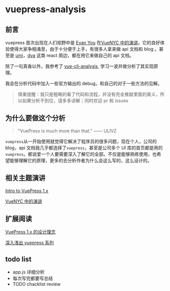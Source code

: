 # vuepress-analysis

## 前言

vuepress 首次出现在人们视野中是 [Evan You](https://github.com/yyx990803) 在[VueNYC 中的演讲](https://www.youtube.com/watch?v=lIv1ItUzktc)。它的良好体验使得大家争相涌至，由于十分便于上手，有很多人拿来做 api 文档和 blog 。甚至是 [umi](https://umijs.org/)，[dva](https://dvajs.com/) 这类 react 周边，都在用它来做自己的 api 文档。

除了一句真香以外，我参考了 [vue-cli-analysis](https://kuangpf.com/vue-cli-analysis/), 学习一波并做分析了其实现原理。

我会在分析代码中加入一些官方输出的 debug，和自己的对于一些方法的见解。

> 慎重提醒：我只是粗略的看了代码和流程，并没有完全推敲里面的奥义，所以如果分析不到位，请多多谅解；同时欢迎 pr 和 issues

## 为什么要做这个分析

> "VuePress is much more than that." —— ULIVZ

`vuepress`从一开始使用就觉得它解决了程序员的很多问题，现在个人，公司的 blog，api 文档我几乎都选择了`vuepress`，甚至是公司多个 UI 库的首页都是用的 `vuepress`。都说爱一个人要需要深入了解它的全部。不仅是能够熟练使用，也希望能够理解它的原理，更多的去分析作者为什么会这么写的，这么设计的。

## 相关主题演讲

[Intro to VuePress 1.x](https://ulivz.com/2019/06/09/intro-to-vuepress-1-x/#intro-to-vuepress-1-x)

[VueNYC 中的演讲](https://www.youtube.com/watch?v=lIv1ItUzktc)

## 扩展阅读

[VuePress 1.x 的设计理念](https://v1.vuepress.vuejs.org/zh/miscellaneous/design-concepts.html#vuepress-1-x-%E7%9A%84%E8%AE%BE%E8%AE%A1%E7%90%86%E5%BF%B5)

[深入浅出 vuepress 系列](https://www.jianshu.com/p/c7b2966f9d3c)

## todo list

- app.js 详细分析
- 每次写完都要写总结
- TODO chacklist review
